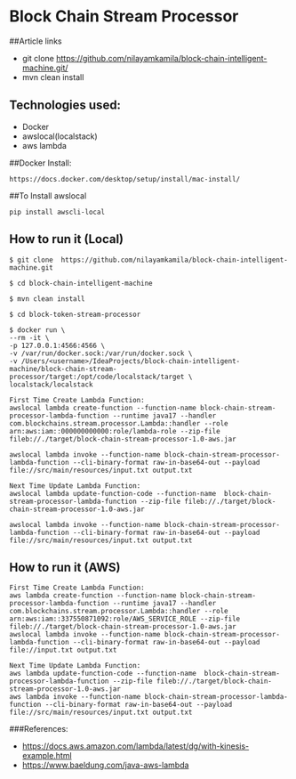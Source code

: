 # Block Chain Stream Processor

##Article links
* git clone https://github.com/nilayamkamila/block-chain-intelligent-machine.git/
* mvn clean install


## Technologies used:
* Docker
* awslocal(localstack)
* aws lambda

##Docker Install:
```
https://docs.docker.com/desktop/setup/install/mac-install/
```
##To Install awslocal
```
pip install awscli-local
```

## How to run it (Local)
```
$ git clone  https://github.com/nilayamkamila/block-chain-intelligent-machine.git

$ cd block-chain-intelligent-machine

$ mvn clean install

$ cd block-token-stream-processor

$ docker run \
--rm -it \
-p 127.0.0.1:4566:4566 \
-v /var/run/docker.sock:/var/run/docker.sock \
-v /Users/<username>/IdeaProjects/block-chain-intelligent-machine/block-chain-stream-processor/target:/opt/code/localstack/target \
localstack/localstack

First Time Create Lambda Function:
awslocal lambda create-function --function-name block-chain-stream-processor-lambda-function --runtime java17 --handler com.blockchains.stream.processor.Lambda::handler --role arn:aws:iam::000000000000:role/lambda-role --zip-file fileb://./target/block-chain-stream-processor-1.0-aws.jar
		   
awslocal lambda invoke --function-name block-chain-stream-processor-lambda-function --cli-binary-format raw-in-base64-out --payload file://src/main/resources/input.txt output.txt

Next Time Update Lambda Function:
awslocal lambda update-function-code --function-name  block-chain-stream-processor-lambda-function --zip-file fileb://./target/block-chain-stream-processor-1.0-aws.jar

awslocal lambda invoke --function-name block-chain-stream-processor-lambda-function --cli-binary-format raw-in-base64-out --payload file://src/main/resources/input.txt output.txt
```

## How to run it (AWS)
```
First Time Create Lambda Function:
aws lambda create-function --function-name block-chain-stream-processor-lambda-function --runtime java17 --handler com.blockchains.stream.processor.Lambda::handler --role arn:aws:iam::337550871092:role/AWS_SERVICE_ROLE --zip-file fileb://./target/block-chain-stream-processor-1.0-aws.jar
awslocal lambda invoke --function-name block-chain-stream-processor-lambda-function --cli-binary-format raw-in-base64-out --payload file://input.txt output.txt

Next Time Update Lambda Function:
aws lambda update-function-code --function-name  block-chain-stream-processor-lambda-function --zip-file fileb://./target/block-chain-stream-processor-1.0-aws.jar
aws lambda invoke --function-name block-chain-stream-processor-lambda-function --cli-binary-format raw-in-base64-out --payload file://src/main/resources/input.txt output.txt
```
###References:
- https://docs.aws.amazon.com/lambda/latest/dg/with-kinesis-example.html
- https://www.baeldung.com/java-aws-lambda